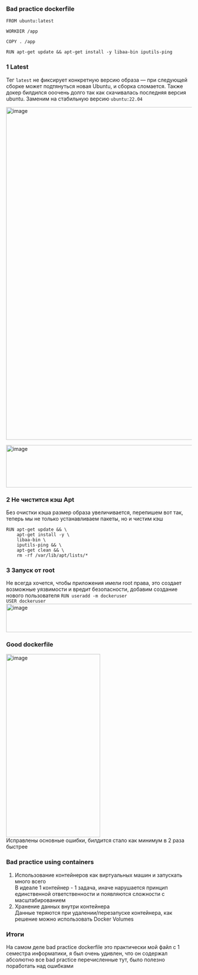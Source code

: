 
### Bad practice dockerfile
```
FROM ubuntu:latest

WORKDIR /app

COPY . /app

RUN apt-get update && apt-get install -y libaa-bin iputils-ping
```

### 1 Latest
Тег `latest` не фиксирует конкретную версию образа — при следующей сборке может подтянуться новая Ubuntu, и сборка сломается.
Также докер билдился ооочень долго так как скачивалась последняя версия ubuntu. Заменим на стабильную версию `ubuntu:22.04`

<img width="816" height="901" alt="image" src="https://github.com/user-attachments/assets/9273783d-c46a-4285-a1cf-424b6956d369" /><br>

<img width="912" height="115" alt="image" src="https://github.com/user-attachments/assets/30f918d8-5980-471d-b729-7a29508d405f" /><br>

### 2 Не чистится кэш Apt
Без очистки кэша размер образа увеличивается, перепишем вот так, теперь мы не только устанавливаем пакеты, но и чистим кэш
```
RUN apt-get update && \
    apt-get install -y \
    libaa-bin \
    iputils-ping && \
    apt-get clean && \
    rm -rf /var/lib/apt/lists/*
```
### 3 Запуск от root
Не всегда хочется, чтобы приложения имели root права, это создает возможные уязвимости и вредит безопасности, добавим создание нового пользователя
`RUN useradd -m dockeruser` <br>
`USER dockeruser`<br>
<img width="649" height="77" alt="image" src="https://github.com/user-attachments/assets/851d36ac-da3b-4b87-80b9-9a7faa5d4db4" /><br>
### Good dockerfile 
<img width="255" height="496" alt="image" src="https://github.com/user-attachments/assets/f632a160-b4d8-4583-924a-cdada0c65587" /> <br>
Исправлены основные ошибки, билдится стало как минимум в 2 раза быстрее
### Bad practice using containers
1. Использование контейнеров как виртуальных машин и запускать много всего <br>
В идеале 1 контейнер - 1 задача, иначе нарушается принцип единственной ответственности и появляются сложности с масштабированием
2. Хранение данных внутри контейнера <br>
Данные теряются при удалении/перезапуске контейнера, как решение можно использовать Docker Volumes
### Итоги
На самом деле bad practice dockerfile это практически мой файл с 1 семестра информатики, я был очень удивлен, что он содержал абсолютно все bad practice перечисленные тут, было полезно поработать над ошибками 
